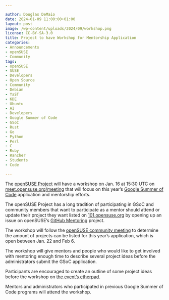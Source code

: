 ```yaml
---

author: Douglas DeMaio
date: 2024-01-09 11:00:00+01:00
layout: post
image: /wp-content/uploads/2024/09/workshop.png
license: CC-BY-SA-3.0
title: Project to have Workshop for Mentorship Application
categories:
- Announcements
- openSUSE
- Community
tags:
- openSUSE
- SUSE
- Developers
- Open Source
- Community
- Debian
- YaST
- KDE
- Ubuntu
- AI
- Developers
- Google Summer of Code
- GSoC
- Rust
- Go
- Python
- Perl
- C
- Ruby
- Rancher
- Students
- Code

---
```


The [openSUSE Project](https://www.opensuse.org/) will have a workshop on Jan. 16 at 15:30 UTC on [meet.opensuse.org/meeting](https://meet.opensuse.org/meeting) that will focus on this year’s [Google Summer of Code](https://summerofcode.withgoogle.com/) application and mentorship efforts.

The openSUSE Project has a long tradition of participating in GSoC and community members that want to participate as a mentor should attend or update their project they want listed on [101.opensuse.org](https://101.opensuse.org/) by opening up an issue on openSUSE’s [GitHub Mentoring](https://github.com/openSUSE/mentoring) project. 

The workshop will follow the [openSUSE community meeting](https://calendar.opensuse.org/teams/marketing/events/tuesday_weekly_meeting) to determine the amount of projects can be listed for this year’s application, which is open between Jan. 22 and Feb 6.

The workshop will give mentors and people who would like to get involved with mentoring enough time to describe several project ideas before the administrators submit the GSoC application.

Participants are encouraged to create an outline of some project ideas before the workshop on [the event’s etherpad](https://etherpad.opensuse.org/p/GSoC2024WS).

Mentors and administrators who participated in previous Google Summer of Code programs will attend the workshop.

<meta name="openSUSE, Rancher, Developers, sysadmin, user, Open Source, mentors, mentee, Google Summer of Code, workshop" content="HTML,CSS,XML,JavaScript">
